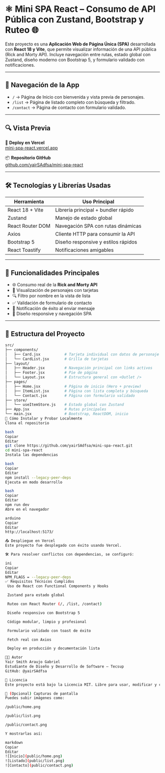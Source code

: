 # ⚛️ Mini SPA React – Consumo de API Pública con Zustand, Bootstrap y Ruteo 🌐

Este proyecto es una **Aplicación Web de Página Única (SPA)** desarrollada con **React 18 y Vite**, que permite visualizar información de una API pública (Rick and Morty API). Incluye navegación entre rutas, estado global con Zustand, diseño moderno con Bootstrap 5, y formulario validado con notificaciones.

---

## 🧭 Navegación de la App

- `/` → Página de Inicio con bienvenida y vista previa de personajes.
- `/list` → Página de listado completo con búsqueda y filtrado.
- `/contact` → Página de contacto con formulario validado.

---

## 🔍 Vista Previa

🔗 **Deploy en Vercel**  
[mini-spa-react.vercel.app](https://mini-spa-react-git-main-yairaraujo-9154s-projects.vercel.app)

📦 **Repositorio GitHub**  
[github.com/yairSAdfsa/mini-spa-react](https://github.com/yairSAdfsa/mini-spa-react)

---

## 🛠️ Tecnologías y Librerías Usadas

| Herramienta         | Uso Principal                         |
|---------------------|----------------------------------------|
| React 18 + Vite     | Librería principal + bundler rápido    |
| Zustand             | Manejo de estado global                |
| React Router DOM    | Navegación SPA con rutas dinámicas     |
| Axios               | Cliente HTTP para consumir la API      |
| Bootstrap 5         | Diseño responsive y estilos rápidos    |
| React Toastify      | Notificaciones amigables               |

---

## 🧠 Funcionalidades Principales

- 🌐 Consumo real de la **Rick and Morty API**
- 🧾 Visualización de personajes con tarjetas
- 🔍 Filtro por nombre en la vista de lista
- ✅ Validación de formulario de contacto
- 🔔 Notificación de éxito al enviar mensaje
- 📱 Diseño responsive y navegación SPA

---

## 📁 Estructura del Proyecto

```bash
src/
├── components/
│   ├── Card.jsx           # Tarjeta individual con datos de personaje
│   └── CardList.jsx       # Grilla de tarjetas
├── layout/
│   ├── Header.jsx         # Navegación principal con links activos
│   ├── Footer.jsx         # Pie de página
│   └── Layout.jsx         # Estructura general con <Outlet />
├── pages/
│   ├── Home.jsx           # Página de inicio (Hero + preview)
│   ├── ItemList.jsx       # Página con lista completa y búsqueda
│   └── Contact.jsx        # Página con formulario validado
├── store/
│   └── useItemStore.js    # Estado global con Zustand
├── App.jsx                # Rutas principales
└── main.jsx               # Bootstrap, ReactDOM, inicio
🧪 Cómo Instalar y Probar Localmente
Clona el repositorio

bash
Copiar
Editar
git clone https://github.com/yairSAdfsa/mini-spa-react.git
cd mini-spa-react
Instala las dependencias

bash
Copiar
Editar
npm install --legacy-peer-deps
Ejecuta en modo desarrollo

bash
Copiar
Editar
npm run dev
Abre en el navegador

arduino
Copiar
Editar
http://localhost:5173/

📤 Despliegue en Vercel
Este proyecto fue desplegado con éxito usando Vercel.

🛠️ Para resolver conflictos con dependencias, se configuró:

ini
Copiar
Editar
NPM_FLAGS = --legacy-peer-deps
✅ Requisitos Técnicos Cumplidos
 Uso de React con Functional Components y Hooks

 Zustand para estado global

 Ruteo con React Router (/, /list, /contact)

 Diseño responsivo con Bootstrap 5

 Código modular, limpio y profesional

 Formulario validado con toast de éxito

 Fetch real con Axios

 Deploy en producción y documentación lista

🧑‍💻 Autor
Yair Smith Araujo Gabriel
Estudiante de Diseño y Desarrollo de Software – Tecsup
GitHub: @yairSAdfsa

📄 Licencia
Este proyecto está bajo la Licencia MIT. Libre para usar, modificar y compartir.

📸 (Opcional) Capturas de pantalla
Puedes subir imágenes como:

/public/home.png

/public/list.png

/public/contact.png

Y mostrarlas así:

markdown
Copiar
Editar
![Inicio](public/home.png)
![Listado](public/list.png)
![Contacto](public/contact.png)